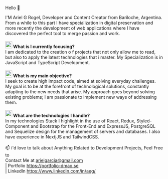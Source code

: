 Hello 👋

I'M Ariel G Rogel, Developer and Content Creator from Bariloche, Argentina. From a while to this part I have specialization in digital preservation and more recently the development of web applications where I have discovered the perfect tool to merge passion and work. <br> <br>
<b> <img src= "https://github.com/aricoins/aricoins/assets/95644790/1A09039D-2980-4295-9D40-E95608F7878B" Width = "22" Height = "22"> What is I currently focusing? </b>  <br>
I am dedicated to the creation o f projects that not only allow me to read, but also to apply the latest technologies that i master. My Specialization is in JavaScript and TypeScript Development. <br> <br>
<b> <img src= "https://github.com/Aricoins/Aricoins/assets/95644790/51f048e4-48c7-4c41-9d88-1fb522c1efb2" Width = "22" Height = "22">
What is my main objective? </b>  <br>
I seek to create high impact code, aimed at solving everyday challenges. My goal is to be at the forefront of technological solutions, constantly adapting to the new needs that arise. My approach goes beyond solving existing problems; I am passionate to implement new ways of addressing them. <br> <br>
<b> <img src= "https://github.com/Aricoins/Aricoins/assets/95644790/43dc6e05-fac3-4f45-b18b-1885703b667f" Width = "22" Height = "22">
 What are the technologies I handle? </b>  <br>
In my technologies Stack I highlight in the use of React, Redux, Styled-Component and Bootstrap for the Front-End and ExpressJS, PostgreSQL and Sequelize design for the management of servers and databases. I also have experience in NextjJS and TailwindCSS. <br> <br>
📫 i'd love to talk about Anything Related to Development Projects, Feel Free to  <br> 
Contact Me at arielgarcia@gmail.com 
 <br>
| Portfolio https://portfolio-dmao.se <br>
| LinkedIn https://www.linkedin.com/in/aeg/ <br>
